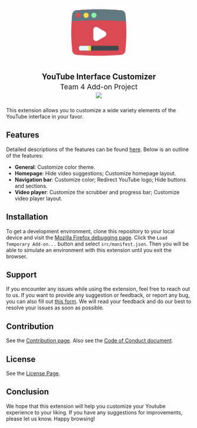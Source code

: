 <div align="center">
    <img src="src/icons/icon-128.png" width="150">
    <h2>YouTube Interface Customizer</h2>
    <p style="text-align: center; font-weight: normal; font-size: 1.2rem; margin-top: -15px;">
        Team 4 Add-on Project <br>
        <a rel="noreferrer noopener" href="#">
            <img src="https://img.shields.io/badge/Firefox-141e24.svg?&style=for-the-badge&logo=firefox-browser&logoColor=white" />
        </a>
    </p>
</div>

This extension allows you to customize a wide variety elements of the YouTube interface in your favor.


## Features

Detailed descriptions of the features can be found [here](https://charlie-xiao.github.io/education/YouTube-Interface-Customizer.html). Below is an outline of the features:

- **General**: Customize color theme.
- **Homepage**: Hide video suggestions; Customize homepage layout.
- **Navigation bar**: Customize color; Redirect YouTube logo; Hide buttons and sections.
- **Video player**: Customize the scrubber and progress bar; Customize video player layout.

## Installation

To get a development environment, clone this repository to your local device and visit the [Mozilla Firefox debugging page](about:debugging#/runtime/this-firefox). Click the `Load Temporary Add-on...` button and select `src/manifest.json`. Then you will be able to simulate an environment with this extension until you exit the browser.

## Support

If you encounter any issues while using the extension, feel free to reach out to us. If you want to provide any suggestion or feedback, or report any bug, you can also fill out [this form](https://forms.gle/gPhK9o5SXBqGF5qB9). We will read your feedback and do our best to resolve your issues as soon as possible.

## Contribution

See the [Contribution page](CONTRIBUTING.md). Also see the [Code of Conduct document](CODE_OF_CONDUCT.md).

## License

See the [License Page](LICENSE).

## Conclusion

We hope that this extension will help you customize your Youtube experience to your liking. If you have any suggestions for improvements, please let us know. Happy browsing!
